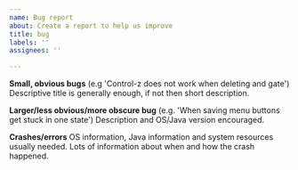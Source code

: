 ```yaml
---
name: Bug report
about: Create a report to help us improve
title: bug
labels: ''
assignees: ''

---
```


**Small, obvious bugs**
(e.g 'Control-z does not work when deleting and gate')
Descriptive title is generally enough, if not then short description.

**Larger/less obvious/more obscure bug**
(e.g. 'When saving menu buttons get stuck in one state')
Description and OS/Java version encouraged.

**Crashes/errors**
OS information, Java information and system resources usually needed. Lots of information about when and how the crash happened.
